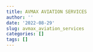```yaml
---
title: AVMAX AVIATION SERVICES
author: ''
date: '2022-08-29'
slug: avmax_aviation_services
categories: []
tags: []
---
```

